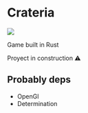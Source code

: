 # Crateria

![](https://i.postimg.cc/85N8xd3P/warrior.jpg)

Game built in Rust

Proyect in construction :warning:

## Probably deps

* OpenGl
* Determination

